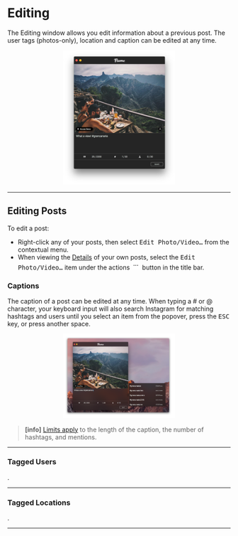 # Editing

The Editing window allows you edit information about a previous post. The user tags (photos-only), location and caption can be edited at any time.

<p style="text-align: center; margin-top: 1em;"><img src="/views/assets/editing.png" width="50%" height="50%" /></p>

------

## Editing Posts

To edit a post:

- Right-click any of your posts, then select <kbd>Edit Photo/Video…</kbd> from the contextual menu.
- When viewing the [Details](//views/detailview.md) of your own posts, select the <kbd>Edit Photo/Video…</kbd> item under the actions <img src="/views/assets/actions-menu.png" width="20" height="20" /> button in the title bar.


### Captions

The caption of a post can be edited at any time. When typing a # or @ character, your keyboard input will also search Instagram for matching hashtags and users until you select an item from the popover, press the <kbd>ESC</kbd> key, or press another space.

<p style="text-align: center; margin-top: 1em;"><img src="/views/assets/edit-caption.png" width="50%" height="50%" /></p>

> **[info]**
> [Limits apply](//misc/limits.md) to the length of the caption, the number of hashtags, and mentions.

------

### Tagged Users

.

------

### Tagged Locations

.

------